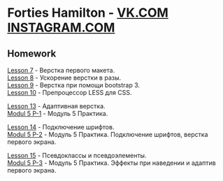 

# Forties Hamilton -  [VK.COM](https://vk.com/forties "Forties Hamilton")   [INSTAGRAM.COM](https://www.instagram.com/stig_bro/ "Forties Hamilton") 


## Homework 


[Lesson 7](https://fortieshamilton.github.io/lesson_7 "Lesson 7")     - Верстка первого макета.    
[Lesson 8](https://fortieshamilton.github.io/lesson_8 "Lesson 8")     - Ускорение верстки в разы.   
[Lesson 9](https://fortieshamilton.github.io/lesson_9 "Lesson 9")     - Верстка при помощи bootstrap 3.   
[Lesson 10](https://fortieshamilton.github.io/lesson_10 "Lesson 10")  - Препроцессор LESS для CSS. 

[Lesson 13](https://fortieshamilton.github.io/lesson_13 "Lesson 13")  - Адаптивная верстка.    
[Modul 5 P-1](https://fortieshamilton.github.io/lesson_14 "Modul 5 P-1")  - Модуль 5 Практика.   

[Lesson 14](https://fortieshamilton.github.io/lesson_14.1 "Lesson 14")  - Подключение шрифтов.    
[Modul 5 P-2](https://fortieshamilton.github.io/practica_2/index.html "Modul 5 P-2")  - Модуль 5 Практика. Подключение шрифтов, верстка первого экрана.   

[Lesson 15](https://fortieshamilton.github.io/lesson_15 "Lesson 15")  - Псевдоклассы и псевдоэлементы.    
[Modul 5 P-3](https://fortieshamilton.github.io/practica_3/index.html "Modul 5 P-3")  - Модуль 5 Практика. Эффекты при наведении и адаптив первого экрана.    



